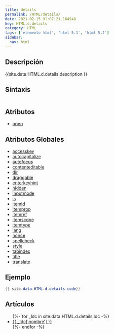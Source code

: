 ```yaml
---
title: details
permalink: /HTML/details/
date: 2021-02-15 01:07:21.164948
key: HTML.d.details
category: HTML
tags: ['elemento html', 'html 5.1', 'html 5.2']
sidebar: 
  nav: html
---
```


## Descripción
{{site.data.HTML.d.details.description }}

## Sintaxis
~~~html
~~~

## Atributos
* [open](/HTML/details/open/)

## Atributos Globales
* [accesskey](/HTML/accesskey/)
* [autocapitalize](/HTML/autocapitalize/)
* [autofocus](/HTML/autofocus/)
* [contenteditable](/HTML/contenteditable/)
* [dir](/HTML/dir/)
* [draggable](/HTML/draggable/)
* [enterkeyhint](/HTML/enterkeyhint/)
* [hidden](/HTML/hidden/)
* [inputmode](/HTML/inputmode/)
* [is](/HTML/is/)
* [itemid](/HTML/itemid/)
* [itemprop](/HTML/itemprop/)
* [itemref](/HTML/itemref/)
* [itemscope](/HTML/itemscope/)
* [itemtype](/HTML/itemtype/)
* [lang](/HTML/lang/)
* [nonce](/HTML/nonce/)
* [spellcheck](/HTML/spellcheck/)
* [style](/HTML/style/)
* [tabindex](/HTML/tabindex/)
* [title](/HTML/title/)
* [translate](/HTML/translate/)

## Ejemplo
~~~java
{{ site.data.HTML.d.details.code}}
~~~

## Artículos
<ul>
{%- for _ldc in site.data.HTML.d.details.ldc -%}
   <li>
       <a href="{{_ldc['url'] }}">{{ _ldc['nombre'] }}</a>
   </li>
{%- endfor -%}
</ul>
